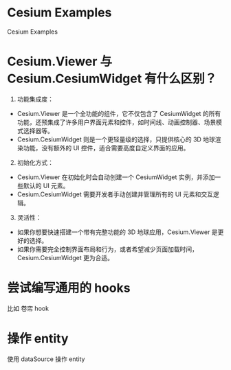 # Cesium Examples

Cesium Examples

# Cesium.Viewer 与 Cesium.CesiumWidget 有什么区别？

1. 功能集成度：

- Cesium.Viewer 是一个全功能的组件，它不仅包含了 CesiumWidget 的所有功能，还预集成了许多用户界面元素和控件，如时间线、动画控制器、场景模式选择器等。
- Cesium.CesiumWidget 则是一个更轻量级的选择，只提供核心的 3D 地球渲染功能，没有额外的 UI 控件，适合需要高度自定义界面的应用。

2. 初始化方式：

- Cesium.Viewer 在初始化时会自动创建一个 CesiumWidget 实例，并添加一些默认的 UI 元素。
- Cesium.CesiumWidget 需要开发者手动创建并管理所有的 UI 元素和交互逻辑。

3. 灵活性：

- 如果你想要快速搭建一个带有完整功能的 3D 地球应用，Cesium.Viewer 是更好的选择。
- 如果你需要完全控制界面布局和行为，或者希望减少页面加载时间，Cesium.CesiumWidget 更为合适。


# 尝试编写通用的 hooks

比如 卷帘 hook


# 操作 entity

使用 dataSource 操作 entity